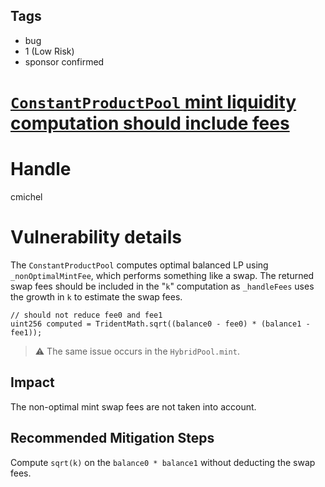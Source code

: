 ## Tags

- bug
- 1 (Low Risk)
- sponsor confirmed

# [`ConstantProductPool` mint liquidity computation should include fees](https://github.com/code-423n4/2021-09-sushitrident-findings/issues/95) 

# Handle

cmichel


# Vulnerability details

The `ConstantProductPool` computes optimal balanced LP using `_nonOptimalMintFee`, which performs something like a swap.
The returned swap fees should be included in the "`k`" computation as `_handleFees` uses the growth in `k` to estimate the swap fees.

```solidity
// should not reduce fee0 and fee1
uint256 computed = TridentMath.sqrt((balance0 - fee0) * (balance1 - fee1));
```

> ⚠️ The same issue occurs in the `HybridPool.mint`.

## Impact
The non-optimal mint swap fees are not taken into account.

## Recommended Mitigation Steps
Compute `sqrt(k)` on the `balance0 * balance1` without deducting the swap fees.


